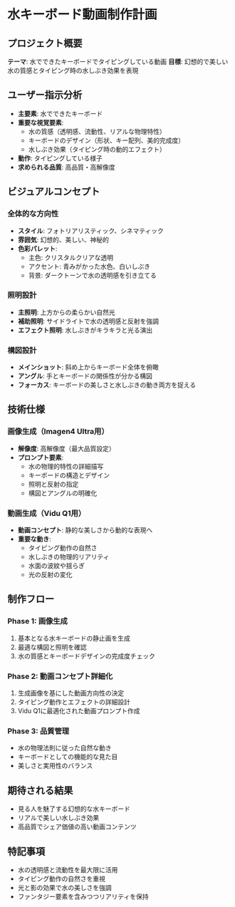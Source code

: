 # 水キーボード動画制作計画

## プロジェクト概要
**テーマ**: 水でできたキーボードでタイピングしている動画
**目標**: 幻想的で美しい水の質感とタイピング時の水しぶき効果を表現

## ユーザー指示分析
- **主要素**: 水でできたキーボード
- **重要な視覚要素**:
  - 水の質感（透明感、流動性、リアルな物理特性）
  - キーボードのデザイン（形状、キー配列、美的完成度）
  - 水しぶき効果（タイピング時の動的エフェクト）
- **動作**: タイピングしている様子
- **求められる品質**: 高品質・高解像度

## ビジュアルコンセプト

### 全体的な方向性
- **スタイル**: フォトリアリスティック、シネマティック
- **雰囲気**: 幻想的、美しい、神秘的
- **色彩パレット**: 
  - 主色: クリスタルクリアな透明
  - アクセント: 青みがかった水色、白いしぶき
  - 背景: ダークトーンで水の透明感を引き立てる

### 照明設計
- **主照明**: 上方からの柔らかい自然光
- **補助照明**: サイドライトで水の透明感と反射を強調
- **エフェクト照明**: 水しぶきがキラキラと光る演出

### 構図設計
- **メインショット**: 斜め上からキーボード全体を俯瞰
- **アングル**: 手とキーボードの関係性が分かる構図
- **フォーカス**: キーボードの美しさと水しぶきの動き両方を捉える

## 技術仕様

### 画像生成（Imagen4 Ultra用）
- **解像度**: 高解像度（最大品質設定）
- **プロンプト要素**:
  - 水の物理的特性の詳細描写
  - キーボードの構造とデザイン
  - 照明と反射の指定
  - 構図とアングルの明確化

### 動画生成（Vidu Q1用）
- **動画コンセプト**: 静的な美しさから動的な表現へ
- **重要な動き**:
  - タイピング動作の自然さ
  - 水しぶきの物理的リアリティ
  - 水面の波紋や揺らぎ
  - 光の反射の変化

## 制作フロー

### Phase 1: 画像生成
1. 基本となる水キーボードの静止画を生成
2. 最適な構図と照明を確認
3. 水の質感とキーボードデザインの完成度チェック

### Phase 2: 動画コンセプト詳細化
1. 生成画像を基にした動画方向性の決定
2. タイピング動作とエフェクトの詳細設計
3. Vidu Q1に最適化された動画プロンプト作成

### Phase 3: 品質管理
- 水の物理法則に従った自然な動き
- キーボードとしての機能的な見た目
- 美しさと実用性のバランス

## 期待される結果
- 見る人を魅了する幻想的な水キーボード
- リアルで美しい水しぶき効果
- 高品質でシェア価値の高い動画コンテンツ

## 特記事項
- 水の透明感と流動性を最大限に活用
- タイピング動作の自然さを重視
- 光と影の効果で水の美しさを強調
- ファンタジー要素を含みつつリアリティを保持